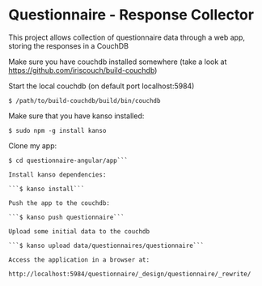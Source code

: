# Questionnaire - Response Collector

This project allows collection of questionnaire data through a web app, storing the responses in a CouchDB

Make sure you have couchdb installed somewhere (take a look at https://github.com/iriscouch/build-couchdb)

Start the local couchdb (on default port localhost:5984)

```$ /path/to/build-couchdb/build/bin/couchdb```

Make sure that you have kanso installed:

```$ sudo npm -g install kanso```

Clone my app:

```$ git clone git://github.com/petebacondarwin/questionnaire-angular.git
$ cd questionnaire-angular/app```

Install kanso dependencies:

```$ kanso install```

Push the app to the couchdb:

```$ kanso push questionnaire```

Upload some initial data to the couchdb

```$ kanso upload data/questionnaires/questionnaire```

Access the application in a browser at:

http://localhost:5984/questionnaire/_design/questionnaire/_rewrite/